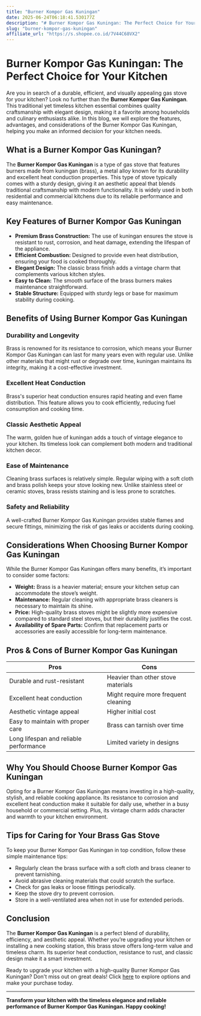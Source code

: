 ```yaml
---
title: "Burner Kompor Gas Kuningan"
date: 2025-06-24T06:18:41.530177Z
description: "# Burner Kompor Gas Kuningan: The Perfect Choice for Your Kitchen..."
slug: "burner-kompor-gas-kuningan"
affiliate_url: "https://s.shopee.co.id/7V44C68VX2"
---
```

# Burner Kompor Gas Kuningan: The Perfect Choice for Your Kitchen

Are you in search of a durable, efficient, and visually appealing gas stove for your kitchen? Look no further than the **Burner Kompor Gas Kuningan**. This traditional yet timeless kitchen essential combines quality craftsmanship with elegant design, making it a favorite among households and culinary enthusiasts alike. In this blog, we will explore the features, advantages, and considerations of the Burner Kompor Gas Kuningan, helping you make an informed decision for your kitchen needs.

## What is a Burner Kompor Gas Kuningan?

The **Burner Kompor Gas Kuningan** is a type of gas stove that features burners made from kuningan (brass), a metal alloy known for its durability and excellent heat conduction properties. This type of stove typically comes with a sturdy design, giving it an aesthetic appeal that blends traditional craftsmanship with modern functionality. It is widely used in both residential and commercial kitchens due to its reliable performance and easy maintenance.

## Key Features of Burner Kompor Gas Kuningan

- **Premium Brass Construction:** The use of kuningan ensures the stove is resistant to rust, corrosion, and heat damage, extending the lifespan of the appliance.
- **Efficient Combustion:** Designed to provide even heat distribution, ensuring your food is cooked thoroughly.
- **Elegant Design:** The classic brass finish adds a vintage charm that complements various kitchen styles.
- **Easy to Clean:** The smooth surface of the brass burners makes maintenance straightforward.
- **Stable Structure:** Equipped with sturdy legs or base for maximum stability during cooking.

## Benefits of Using Burner Kompor Gas Kuningan

### Durability and Longevity

Brass is renowned for its resistance to corrosion, which means your Burner Kompor Gas Kuningan can last for many years even with regular use. Unlike other materials that might rust or degrade over time, kuningan maintains its integrity, making it a cost-effective investment.

### Excellent Heat Conduction

Brass's superior heat conduction ensures rapid heating and even flame distribution. This feature allows you to cook efficiently, reducing fuel consumption and cooking time.

### Classic Aesthetic Appeal

The warm, golden hue of kuningan adds a touch of vintage elegance to your kitchen. Its timeless look can complement both modern and traditional kitchen decor.

### Ease of Maintenance

Cleaning brass surfaces is relatively simple. Regular wiping with a soft cloth and brass polish keeps your stove looking new. Unlike stainless steel or ceramic stoves, brass resists staining and is less prone to scratches.

### Safety and Reliability

A well-crafted Burner Kompor Gas Kuningan provides stable flames and secure fittings, minimizing the risk of gas leaks or accidents during cooking.

## Considerations When Choosing Burner Kompor Gas Kuningan

While the Burner Kompor Gas Kuningan offers many benefits, it’s important to consider some factors:

- **Weight:** Brass is a heavier material; ensure your kitchen setup can accommodate the stove’s weight.
- **Maintenance:** Regular cleaning with appropriate brass cleaners is necessary to maintain its shine.
- **Price:** High-quality brass stoves might be slightly more expensive compared to standard steel stoves, but their durability justifies the cost.
- **Availability of Spare Parts:** Confirm that replacement parts or accessories are easily accessible for long-term maintenance.

## Pros & Cons of Burner Kompor Gas Kuningan

| **Pros**                               | **Cons**                                 |
|----------------------------------------|------------------------------------------|
| Durable and rust-resistant           | Heavier than other stove materials     |
| Excellent heat conduction            | Might require more frequent cleaning  |
| Aesthetic vintage appeal             | Higher initial cost                    |
| Easy to maintain with proper care    | Brass can tarnish over time           |
| Long lifespan and reliable performance| Limited variety in designs             |

## Why You Should Choose Burner Kompor Gas Kuningan

Opting for a Burner Kompor Gas Kuningan means investing in a high-quality, stylish, and reliable cooking appliance. Its resistance to corrosion and excellent heat conduction make it suitable for daily use, whether in a busy household or commercial setting. Plus, its vintage charm adds character and warmth to your kitchen environment.

## Tips for Caring for Your Brass Gas Stove

To keep your Burner Kompor Gas Kuningan in top condition, follow these simple maintenance tips:

- Regularly clean the brass surface with a soft cloth and brass cleaner to prevent tarnishing.
- Avoid abrasive cleaning materials that could scratch the surface.
- Check for gas leaks or loose fittings periodically.
- Keep the stove dry to prevent corrosion.
- Store in a well-ventilated area when not in use for extended periods.

## Conclusion

The **Burner Kompor Gas Kuningan** is a perfect blend of durability, efficiency, and aesthetic appeal. Whether you’re upgrading your kitchen or installing a new cooking station, this brass stove offers long-term value and timeless charm. Its superior heat conduction, resistance to rust, and classic design make it a smart investment.

Ready to upgrade your kitchen with a high-quality Burner Kompor Gas Kuningan? Don't miss out on great deals! Click [here](https://s.shopee.co.id/7V44C68VX2) to explore options and make your purchase today.

---

**Transform your kitchen with the timeless elegance and reliable performance of Burner Kompor Gas Kuningan. Happy cooking!**